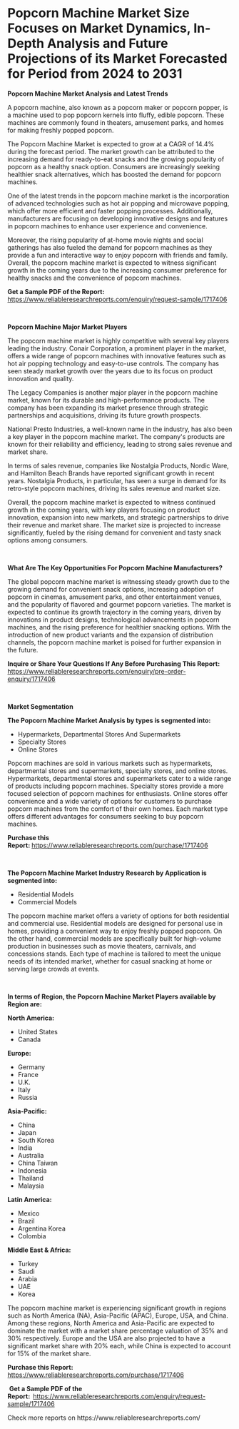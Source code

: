 <p><h1>Popcorn Machine Market Size Focuses on Market Dynamics, In-Depth Analysis and Future Projections of its Market Forecasted for Period from 2024 to 2031</h1></p><p><strong>Popcorn Machine Market Analysis and Latest Trends</strong></p>
<p><p>A popcorn machine, also known as a popcorn maker or popcorn popper, is a machine used to pop popcorn kernels into fluffy, edible popcorn. These machines are commonly found in theaters, amusement parks, and homes for making freshly popped popcorn.</p><p>The Popcorn Machine Market is expected to grow at a CAGR of 14.4% during the forecast period. The market growth can be attributed to the increasing demand for ready-to-eat snacks and the growing popularity of popcorn as a healthy snack option. Consumers are increasingly seeking healthier snack alternatives, which has boosted the demand for popcorn machines.</p><p>One of the latest trends in the popcorn machine market is the incorporation of advanced technologies such as hot air popping and microwave popping, which offer more efficient and faster popping processes. Additionally, manufacturers are focusing on developing innovative designs and features in popcorn machines to enhance user experience and convenience.</p><p>Moreover, the rising popularity of at-home movie nights and social gatherings has also fueled the demand for popcorn machines as they provide a fun and interactive way to enjoy popcorn with friends and family. Overall, the popcorn machine market is expected to witness significant growth in the coming years due to the increasing consumer preference for healthy snacks and the convenience of popcorn machines.</p></p>
<p><strong>Get a Sample PDF of the Report:&nbsp;</strong> <a href="https://www.reliableresearchreports.com/enquiry/request-sample/1717406">https://www.reliableresearchreports.com/enquiry/request-sample/1717406</a></p>
<p>&nbsp;</p>
<p><strong>Popcorn Machine Major Market Players</strong></p>
<p><p>The popcorn machine market is highly competitive with several key players leading the industry. Conair Corporation, a prominent player in the market, offers a wide range of popcorn machines with innovative features such as hot air popping technology and easy-to-use controls. The company has seen steady market growth over the years due to its focus on product innovation and quality.</p><p>The Legacy Companies is another major player in the popcorn machine market, known for its durable and high-performance products. The company has been expanding its market presence through strategic partnerships and acquisitions, driving its future growth prospects.</p><p>National Presto Industries, a well-known name in the industry, has also been a key player in the popcorn machine market. The company's products are known for their reliability and efficiency, leading to strong sales revenue and market share.</p><p>In terms of sales revenue, companies like Nostalgia Products, Nordic Ware, and Hamilton Beach Brands have reported significant growth in recent years. Nostalgia Products, in particular, has seen a surge in demand for its retro-style popcorn machines, driving its sales revenue and market size.</p><p>Overall, the popcorn machine market is expected to witness continued growth in the coming years, with key players focusing on product innovation, expansion into new markets, and strategic partnerships to drive their revenue and market share. The market size is projected to increase significantly, fueled by the rising demand for convenient and tasty snack options among consumers.</p></p>
<p>&nbsp;</p>
<p><strong>What Are The Key Opportunities For Popcorn Machine Manufacturers?</strong></p>
<p><p>The global popcorn machine market is witnessing steady growth due to the growing demand for convenient snack options, increasing adoption of popcorn in cinemas, amusement parks, and other entertainment venues, and the popularity of flavored and gourmet popcorn varieties. The market is expected to continue its growth trajectory in the coming years, driven by innovations in product designs, technological advancements in popcorn machines, and the rising preference for healthier snacking options. With the introduction of new product variants and the expansion of distribution channels, the popcorn machine market is poised for further expansion in the future.</p></p>
<p><strong>Inquire or Share Your Questions If Any Before Purchasing This Report:</strong> <a href="https://www.reliableresearchreports.com/enquiry/pre-order-enquiry/1717406">https://www.reliableresearchreports.com/enquiry/pre-order-enquiry/1717406</a></p>
<p>&nbsp;</p>
<p><strong>Market Segmentation</strong></p>
<p><strong>The Popcorn Machine Market Analysis by types is segmented into:</strong></p>
<p><ul><li>Hypermarkets, Departmental Stores And Supermarkets</li><li>Specialty Stores</li><li>Online Stores</li></ul></p>
<p><p>Popcorn machines are sold in various markets such as hypermarkets, departmental stores and supermarkets, specialty stores, and online stores. Hypermarkets, departmental stores and supermarkets cater to a wide range of products including popcorn machines. Specialty stores provide a more focused selection of popcorn machines for enthusiasts. Online stores offer convenience and a wide variety of options for customers to purchase popcorn machines from the comfort of their own homes. Each market type offers different advantages for consumers seeking to buy popcorn machines.</p></p>
<p><strong>Purchase this Report:&nbsp;</strong><a href="https://www.reliableresearchreports.com/purchase/1717406">https://www.reliableresearchreports.com/purchase/1717406</a></p>
<p>&nbsp;</p>
<p><strong>The Popcorn Machine Market Industry Research by Application is segmented into:</strong></p>
<p><ul><li>Residential Models</li><li>Commercial Models</li></ul></p>
<p><p>The popcorn machine market offers a variety of options for both residential and commercial use. Residential models are designed for personal use in homes, providing a convenient way to enjoy freshly popped popcorn. On the other hand, commercial models are specifically built for high-volume production in businesses such as movie theaters, carnivals, and concessions stands. Each type of machine is tailored to meet the unique needs of its intended market, whether for casual snacking at home or serving large crowds at events.</p></p>
<p>&nbsp;</p>
<p><strong>In terms of Region, the Popcorn Machine Market Players available by Region are:</strong></p>
<p>
    <p> <strong> North America: </strong>
        <ul>
            <li>United States</li>
            <li>Canada</li>
        </ul>
        </p> 
    <p> <strong> Europe: </strong>
        <ul>
            <li>Germany</li>
            <li>France</li>
            <li>U.K.</li>
            <li>Italy</li>
            <li>Russia</li>
        </ul>
        </p> 
    <p> <strong> Asia-Pacific: </strong>
        <ul>
            <li>China</li>
            <li>Japan</li>
            <li>South Korea</li>
            <li>India</li>
            <li>Australia</li>
            <li>China Taiwan</li>
            <li>Indonesia</li>
            <li>Thailand</li>
            <li>Malaysia</li>
        </ul>
        </p> 
    <p> <strong> Latin America: </strong>
        <ul>
            <li>Mexico</li>
            <li>Brazil</li>
            <li>Argentina Korea</li>
            <li>Colombia</li>
        </ul>
        </p> 
    <p> <strong> Middle East & Africa: </strong>
        <ul>
            <li>Turkey</li>
            <li>Saudi</li>
            <li>Arabia</li>
            <li>UAE</li>
            <li>Korea</li>
        </ul>
    </p>
    </p>
<p><p>The popcorn machine market is experiencing significant growth in regions such as North America (NA), Asia-Pacific (APAC), Europe, USA, and China. Among these regions, North America and Asia-Pacific are expected to dominate the market with a market share percentage valuation of 35% and 30% respectively. Europe and the USA are also projected to have a significant market share with 20% each, while China is expected to account for 15% of the market share.</p></p>
<p><strong>Purchase this Report: </strong><a href="https://www.reliableresearchreports.com/purchase/1717406">https://www.reliableresearchreports.com/purchase/1717406</a></p>
<p>&nbsp;<strong>Get a Sample PDF of the Report:&nbsp;&nbsp;</strong><a href="https://www.reliableresearchreports.com/enquiry/request-sample/1717406">https://www.reliableresearchreports.com/enquiry/request-sample/1717406</a></p>
<p><strong></strong></p>
<p>Check more reports on https://www.reliableresearchreports.com/</p>